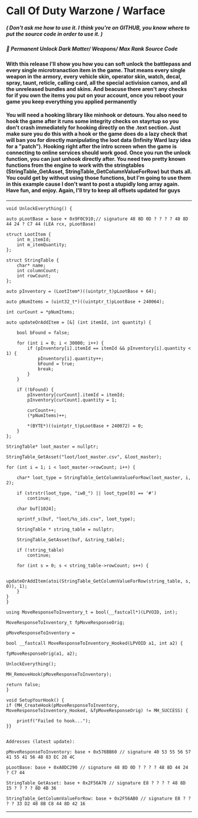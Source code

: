 # Call Of Duty Warzone / Warface

##### ( Don't ask me how to use it. I think you're on GITHUB, you know where to put the source code in order to use it. )

 ##### 📌 Permanent Unlock Dark Matter/ Weapons/ Max Rank Source Code


#### With this release I'll show you how you can soft unlock the battlepass and every single microtranaction item in the game. That means every single weapon in the armory, every vehicle skin, operator skin, watch, decal, spray, taunt, reticle, calling card, all the special activision camos, and all the unreleased bundles and skins. And beacuse there aren't any checks for if you own the items you put on your account, once you reboot your game you keep everything you applied permanently 

#### You will need a hooking library like minhook or detours. You also need to hook the game after it runs some integrity checks on stayrtup so you don't crash immediately for hooking directly on the .text section. Just make sure you do this with a hook or the game does do a lazy check that will ban you for directly manipulating the loot data (Infinity Ward lazy idea for a "patch"). Hooking right after the intro screen when the game is connecting to online services should work good. Once you run the unlock function, you can just unhook directly after. You need two pretty known functions from the engine to work with the stringtables (StringTable_GetAsset, StringTable_GetColumnValueForRow) but thats all. You could get by without using those functions, but I'm going to use them in this example cause I don't want to post a stupidly long array again. Have fun, and enjoy. Again, I'll try to keep all offsets updated for guys


***

 
	void UnlockEverything() {
 
	auto pLootBase = base + 0x9F0C910;// signature 48 8D 0D ? ? ? ? 48 8D 44 24 ? C7 44 (LEA rcx, pLootBase)
 
	struct LootItem {
		int m_itemId;
		int m_itemQuantity;
	};
	
	struct StringTable {
		char* name;
		int columnCount;
		int rowCount;
	};
 
	auto pInventory = (LootItem*)((uintptr_t)pLootBase + 64);
 
	auto pNumItems = (uint32_t*)((uintptr_t)pLootBase + 240064);
 
	int curCount = *pNumItems;
 
	auto updateOrAddItem = [&] (int itemId, int quantity) {
 
		bool bFound = false;
 
		for (int i = 0; i < 30000; i++) {
			if (pInventory[i].itemId == itemId && pInventory[i].quantity < 1) {
				pInventory[i].quantity++;
				bFound = true;
				break;
			}
		}
 
		if (!bFound) {
			pInventory[curCount].itemId = itemId;
			pInventory[curCount].quantity = 1;
 
			curCount++;
			(*pNumItems)++;
 
			*(BYTE*)((uintptr_t)pLootBase + 240072) = 0;
		}
	};
 
	StringTable* loot_master = nullptr;
 
	StringTable_GetAsset("loot/loot_master.csv", &loot_master);
 
	for (int i = 1; i < loot_master->rowCount; i++) {
 
		char* loot_type = StringTable_GetColumnValueForRow(loot_master, i, 2);
 
		if (strstr(loot_type, "iw8_") || loot_type[0] == '#')
			continue;
			
		char buf[1024];
		
		sprintf_s(buf, "loot/%s_ids.csv", loot_type);
 
		StringTable * string_table = nullptr;
 
		StringTable_GetAsset(buf, &string_table);
 
		if (!string_table)
			continue;
 
		for (int s = 0; s < string_table->rowCount; s++) {
 
			updateOrAddItem(atoi(StringTable_GetColumnValueForRow(string_table, s, 0)), 1);
		}
	}
	}
 
	using MoveResponseToInventory_t = bool(__fastcall*)(LPVOID, int);
 
	MoveResponseToInventory_t fpMoveResponseOrig;
 
	pMoveResponseToInventory = 
 
	bool __fastcall MoveResponseToInventory_Hooked(LPVOID a1, int a2) {
 
	fpMoveResponseOrig(a1, a2);
 
	UnlockEverything();
 
	MH_RemoveHook(pMoveResponseToInventory);
 
	return false;
	}
 
	void SetupYourHook() {
	if (MH_CreateHook(pMoveResponseToInventory, MoveResponseToInventory_Hooked, &fpMoveResponseOrig) != MH_SUCCESS) {
	
		printf("Failed to hook...");
	}}
 
 
	Addresses (latest update):
 
	pMoveResponseToInventory: base + 0x576BB60 // signature 40 53 55 56 57 41 55 41 56 48 83 EC 28 4C
 
	pLootBase: base + 0xA0DC290 // signature 48 8D 0D ? ? ? ? 48 8D 44 24 ? C7 44
 
	StringTable_GetAsset: base + 0x2F56A70 // signature E8 ? ? ? ? 48 8D 15 ? ? ? ? 8D 4B 36
 
	StringTable_GetColumnValueForRow: base + 0x2F56AB0 // signature E8 ? ? ? ? 33 D2 48 8B C8 44 8D 42 16
***
